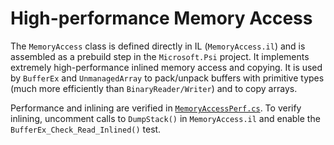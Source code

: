 ﻿# High-performance Memory Access

The `MemoryAccess` class is defined directly in IL (`MemoryAccess.il`) and is assembled as a prebuild step in the `Microsoft.Psi` project. It implements extremely high-performance inlined memory access and copying. It is used by `BufferEx` and `UnmanagedArray` to pack/unpack buffers with primitive types (much more efficiently than `BinaryReader/Writer`) and to copy arrays.

Performance and inlining are verified in [`MemoryAccessPerf.cs`](../../Test.Psi/MemoryAccessPerf.cs). To verify inlining, uncomment calls to `DumpStack()` in `MemoryAccess.il` and enable the `BufferEx_Check_Read_Inlined()` test.